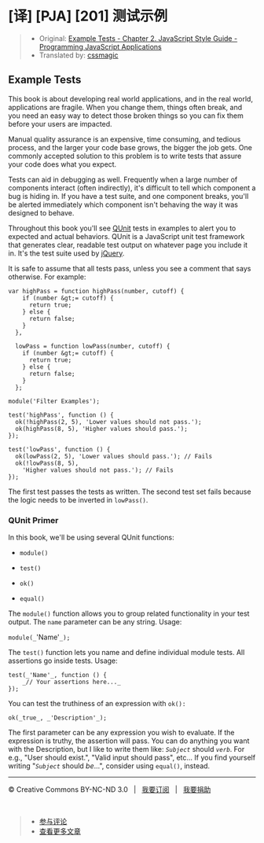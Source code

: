 # [译] [PJA] [201] 测试示例

> * Original: [Example Tests - Chapter 2. JavaScript Style Guide - Programming JavaScript Applications](http://chimera.labs.oreilly.com/books/1234000000262/ch02.html#example_tests)
> * Translated by: [cssmagic](https://github.com/cssmagic)

## Example Tests

This book is about developing real world applications, and in the real world, applications are fragile. When you change them, things often break, and you need an easy way to detect those broken things so you can fix them before your users are impacted.

Manual quality assurance is an expensive, time consuming, and tedious process, and the larger your code base grows, the bigger the job gets. One commonly accepted solution to this problem is to write tests that assure your code does what you expect.

Tests can aid in debugging as well. Frequently when a large number of components interact (often indirectly), it's difficult to tell which component a bug is hiding in. If you have a test suite, and one component breaks, you'll be alerted immediately which component isn't behaving the way it was designed to behave.

Throughout this book you'll see [QUnit][5] tests in examples to alert you to expected and actual behaviors. QUnit is a JavaScript unit test framework that generates clear, readable test output on whatever page you include it in. It's the test suite used by [jQuery][6].

It is safe to assume that all tests pass, unless you see a comment that says otherwise. For example:

    var highPass = function highPass(number, cutoff) {
        if (number &gt;= cutoff) {
          return true;
        } else {
          return false;
        }
      },

      lowPass = function lowPass(number, cutoff) {
        if (number &gt;= cutoff) {
          return true;
        } else {
          return false;
        }
      };

    module('Filter Examples');

    test('highPass', function () {
      ok(!highPass(2, 5), 'Lower values should not pass.');
      ok(highPass(8, 5), 'Higher values should pass.');
    });

    test('lowPass', function () {
      ok(lowPass(2, 5), 'Lower values should pass.'); // Fails
      ok(!lowPass(8, 5),
        'Higher values should not pass.'); // Fails
    });

The first test passes the tests as written. The second test set fails because the logic needs to be inverted in `lowPass()`.

### QUnit Primer

In this book, we'll be using several QUnit functions:

  * `module()`

  * `test()`

  * `ok()`

  * `equal()`

The `module()` function allows you to group related functionality in your test output. The `name` parameter can be any string. Usage:

`module(_`'Name'`_);`

The `test()` function lets you name and define individual module tests. All assertions go inside tests. Usage:

    test(_'Name'_, function () {
        _// Your assertions here..._
    });

You can test the truthiness of an expression with `ok():`

    ok(_true_, _'Description'_);

The first parameter can be any expression you wish to evaluate. If the expression is truthy, the assertion will pass. You can do anything you want with the Description, but I like to write them like: _`Subject`_ should _`verb`_. For e.g., "User should exist.", "Valid input should pass", etc... If you find yourself writing "_`Subject`_ should _be_...", consider using `equal()`, instead.

[5]: http://docs.jquery.com/QUnit
[6]: http://jquery.com/

***

&copy; Creative Commons BY-NC-ND 3.0 &nbsp; | &nbsp; [我要订阅](http://www.cssmagic.net/blog/subscribe) &nbsp; | &nbsp; [我要捐助](http://www.cssmagic.net/blog/donate)

&nbsp;
> * [参与评论](https://github.com/cssmagic/blog/issues/XXXXXXXXXX)
> * [查看更多文章](https://github.com/cssmagic/blog/issues?state=open)
